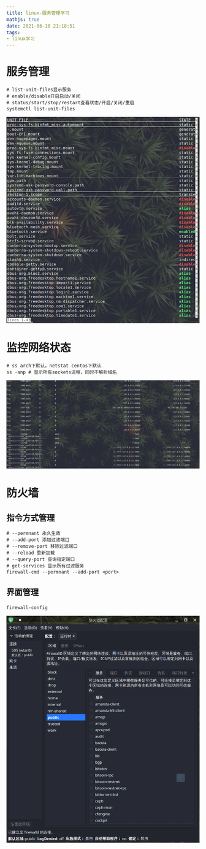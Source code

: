 ```yaml
---
title: linux-服务管理学习
mathjs: true
date: 2021-06-10 21:18:51
tags:
- linux学习
---
```


# 服务管理

```shell
# list-unit-files显示服务
# enable/disable开启启动/关闭
# status/start/stop/restart查看状态/开启/关闭/重启
systemctl list-unit-files
```

![systemctllistunitfiles](./linux-learn-service/systemctllistunitfiles.png)

# 监控网络状态

```shell
# ss arch下默认，netstat centos下默认
ss -anp # 显示所有sockets进程，同时不解析域名
```

![ssanp](./linux-learn-service/ss-anp.png)

# 防火墙

## 指令方式管理

```shell
# --permnant 永久生效
# --add-port 添加过滤端口
# --remove-port 移除过滤端口
# --reload 重新加载
# --query-port 查询指定端口
# get-services 显示所有过滤服务
firewall-cmd --permnant --add-port <port>
```

## 界面管理

```shell
firewall-config
```

![firewallconfig](./linux-learn-service/firewalld-config.png)

